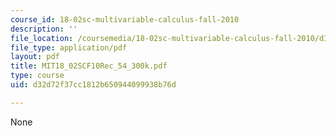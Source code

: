 ```yaml
---
course_id: 18-02sc-multivariable-calculus-fall-2010
description: ''
file_location: /coursemedia/18-02sc-multivariable-calculus-fall-2010/d32d72f37cc1812b650944099938b76d_MIT18_02SCF10Rec_54_300k.pdf
file_type: application/pdf
layout: pdf
title: MIT18_02SCF10Rec_54_300k.pdf
type: course
uid: d32d72f37cc1812b650944099938b76d

---
```

None